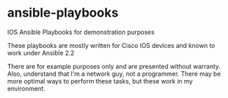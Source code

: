 # ansible-playbooks
IOS Ansible Playbooks for demonstration purposes

These playbooks are mostly written for Cisco IOS devices and known to work under Ansible 2.2

There are for example purposes only and are presented without warranty.  Also, understand that I'm a network guy, not a programmer.  There may be more optimal ways to perform these tasks, but these work in my environment. 
